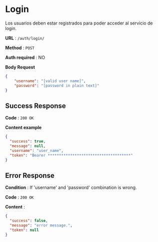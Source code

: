 # Login

Los usuarios deben estar registrados para poder acceder al servicio de login.

**URL** : `/auth/login/`

**Method** : `POST`

**Auth required** : NO

**Body Request**

```json
{
    "username": "[valid user name]",
    "password": "[password in plain text]"
}
```
## Success Response

**Code** : `200 OK`

**Content example**

```json
{
  "success": true,
  "message": null,
  "username": "user_name",
  "token": "Bearer *************************************"
}
```

## Error Response

**Condition** : If 'username' and 'password' combination is wrong.

**Code** : `200 OK`

**Content** :

```json
{
  "success": false,
  "message": "error message.",
  "token": null
}
```
